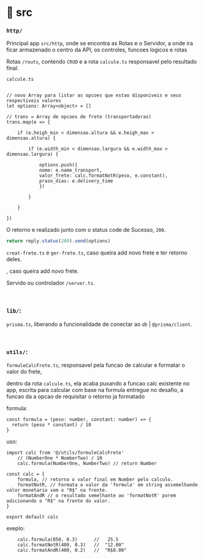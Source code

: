 # 📁 src

### `http/`

Principal app `src/http`, onde se encontra as Rotas e o Servidor, a onde ira ficar armazenado o centro da API, os controles, funcoes logicos e rotas

Rotas `/routs`, contendo `CRUD` e a rota `calcule.ts` responsavel pelo resultado final.

`calcule.ts`
```Ts

// novo Array para listar as opcoes que estao disponiveis e seus respectiveis valores
let options: Array<object> = []

// trans = Array de opcoes de frete (transportadoras)
trans.map(e => {

    if (e.heigh_min < dimensao.altura && e.heigh_max > dimensao.altura) {

        if (e.width_min < dimensao.largura && e.width_max > dimensao.largura) {
            
            options.push({
            nome: e.name_transport,
            valor_frete: calc.formatNotR(peso, e.constant),
            prazo_dias: e.delivery_time
            })

        }

    }

})
```
O retorno e realizado junto com o status code de Sucesso, `200`.
```ts
return reply.status(200).send(options)
```


`creat-frete.ts` e `ger-frete.ts`, caso queira add novo frete e ter retorno deles.

, caso queira add novo frete.

Servido ou controlador `/server.ts`.

<br/>

### `lib/`:

`prisma.ts`, liberando a funcionalidade de conectar ao *`db`* | `@prisma/client`.

<br/>

### `utils/`:

`formuleCalcFrete.ts`, responsavel pela funcao de calcular e formatar o valor do frete,

dentro da rota `calcule.ts`, ela acaba puxando a funcao calc existente no app, escrita para calcular com base na formula entregue no desafio, a funcao da a opcao de requisitar o retorno ja formatado

formula:
```Ts
const formula = (peso: number, constant: number) => {
  return (peso * constant) / 10
}
```

uso: 
```Ts
import calc from '@/utils/formuleCalcFrete'
    // (NumberOne * NumberTwo) / 10
    calc.formula(NumberOne, NumberTwo) // return Number 
```

```Ts
const calc = {
    formula, // retorna o valor final em Number pelo calculo.
    formatNotR, // Formata o valor da 'formula' em string assemelhando valor monetario sem o "R$" na frente.
    formatAndR // o resultado semelhante ao 'formatNotR' porem adicionando o "R$" na frente do valor.
}

export default calc
```

exeplo: 
```Ts
    calc.formula(850, 0.3)      //   25.5
    calc.formatNotR(400, 0.3)   //  "12.00"
    calc.formatAndR(400, 0.2)   //  "R$8.00"
```